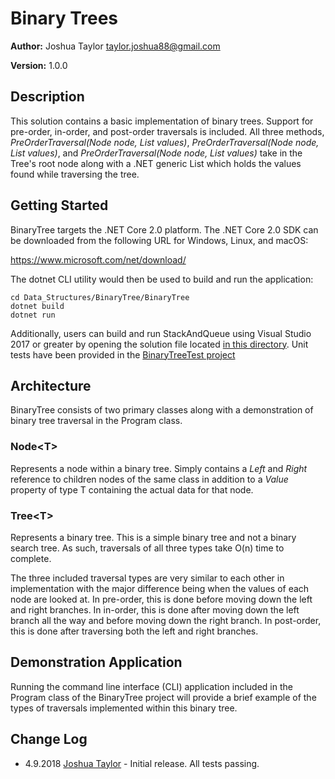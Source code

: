 # Binary Trees

**Author:** Joshua Taylor <taylor.joshua88@gmail.com>

**Version:** 1.0.0

## Description

This solution contains a basic implementation of binary trees. Support
for pre-order, in-order, and post-order traversals is included. All
three methods, _PreOrderTraversal(Node<T> node, List<T> values)_,
 _PreOrderTraversal(Node<T> node, List<T> values)_, and 
 _PreOrderTraversal(Node<T> node, List<T> values)_ take in the
 Tree's root node along with a .NET generic List which holds the values
 found while traversing the tree.

## Getting Started

BinaryTree targets the .NET Core 2.0 platform. The .NET Core 2.0 SDK can be
downloaded from the following URL for Windows, Linux, and macOS:

https://www.microsoft.com/net/download/

The dotnet CLI utility would then be used to build and run the application:

    cd Data_Structures/BinaryTree/BinaryTree
    dotnet build
    dotnet run

Additionally, users can build and run StackAndQueue using Visual Studio 2017 or
greater by opening the solution file located
[in this directory](/Data_Structures/BinaryTree). Unit tests have been
provided in the
[BinaryTreeTest project](/Data_Structures/BinaryTree/BinaryTreeTest)

## Architecture

BinaryTree consists of two primary classes along with a demonstration
of binary tree traversal in the Program class.

### Node\<T\>

Represents a node within a binary tree. Simply contains a _Left_ and
_Right_ reference to children nodes of the same class in addition to
a _Value_ property of type T containing the actual data for that node.

### Tree\<T\>

Represents a binary tree. This is a simple binary tree and not a binary
search tree. As such, traversals of all three types take O(n) time to
complete.

The three included traversal types are very similar to each other in
implementation with the major difference being when the values of each
node are looked at. In pre-order, this is done before moving down the
left and right branches. In in-order, this is done after moving down the
left branch all the way and before moving down the right branch. In
post-order, this is done after traversing both the left and right branches.

## Demonstration Application

Running the command line interface (CLI) application included in the Program
class of the BinaryTree project will provide a brief example of the types
of traversals implemented within this binary tree.

## Change Log
- 4.9.2018 [Joshua Taylor](mailto:taylor.joshua88@gmail.com) - Initial release.
All tests passing.